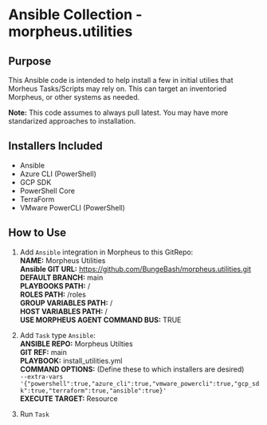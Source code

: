 # Ansible Collection - morpheus.utilities

## Purpose
This Ansible code is intended to help install a few  in initial utilies that Morheus Tasks/Scripts may rely on.  This can target an inventoried Morpheus, or other systems as needed.

**Note:** This code assumes to always pull latest.  You may have more standarized approaches to installation.

## Installers Included
* Ansible
* Azure CLI (PowerShell)
* GCP SDK
* PowerShell Core
* TerraForm
* VMware PowerCLI (PowerShell)

## How to Use
1. Add `Ansible` integration in Morpheus to this GitRepo:  
    **NAME:** Morpheus Utilities  
    **Ansible GIT URL:** https://github.com/BungeBash/morpheus.utilities.git  
    **DEFAULT BRANCH:** main  
    **PLAYBOOKS PATH:** /  
    **ROLES PATH:** /roles  
    **GROUP VARIABLES PATH:** /  
    **HOST VARIABLES PATH:** /  
    **USE MORPHEUS AGENT COMMAND BUS:** TRUE  

2. Add `Task` type `Ansible`:  
    **ANSIBLE REPO:** Morpheus Utilties  
    **GIT REF:** main  
    **PLAYBOOK:** install_utilities.yml  
    **COMMAND OPTIONS:** (Define these to which installers are desired)  
    `--extra-vars '{"powershell":true,"azure_cli":true,"vmware_powercli":true,"gcp_sdk":true,"terraform":true,"ansible":true}'`  
    **EXECUTE TARGET:** Resource  

3. Run `Task`  